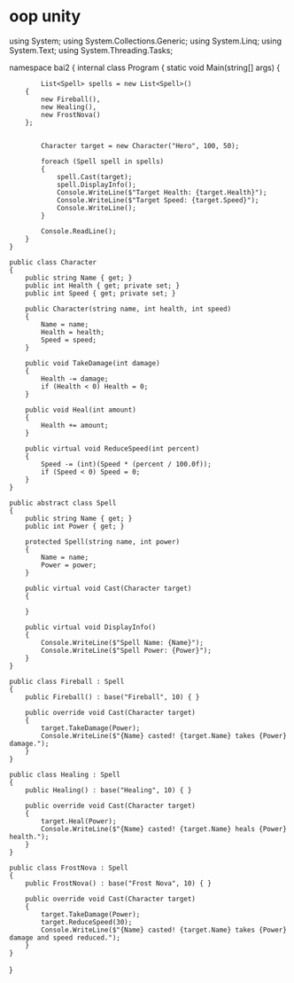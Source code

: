 # oop unity
using System;
using System.Collections.Generic;
using System.Linq;
using System.Text;
using System.Threading.Tasks;

namespace bai2
{
    internal class Program
    {
        static void Main(string[] args)
        {


            List<Spell> spells = new List<Spell>()
        {
            new Fireball(),
            new Healing(),
            new FrostNova()
        };


            Character target = new Character("Hero", 100, 50);

            foreach (Spell spell in spells)
            {
                spell.Cast(target);
                spell.DisplayInfo();
                Console.WriteLine($"Target Health: {target.Health}");
                Console.WriteLine($"Target Speed: {target.Speed}");
                Console.WriteLine();
            }

            Console.ReadLine();
        }
    }

    public class Character
    {
        public string Name { get; }
        public int Health { get; private set; }
        public int Speed { get; private set; }

        public Character(string name, int health, int speed)
        {
            Name = name;
            Health = health;
            Speed = speed;
        }

        public void TakeDamage(int damage)
        {
            Health -= damage;
            if (Health < 0) Health = 0;
        }

        public void Heal(int amount)
        {
            Health += amount;
        }

        public virtual void ReduceSpeed(int percent)
        {
            Speed -= (int)(Speed * (percent / 100.0f));
            if (Speed < 0) Speed = 0; 
        }
    }

    public abstract class Spell
    {
        public string Name { get; }
        public int Power { get; }

        protected Spell(string name, int power)
        {
            Name = name;
            Power = power;
        }

        public virtual void Cast(Character target)
        {
          
        }

        public virtual void DisplayInfo()
        {
            Console.WriteLine($"Spell Name: {Name}");
            Console.WriteLine($"Spell Power: {Power}");
        }
    }

    public class Fireball : Spell
    {
        public Fireball() : base("Fireball", 10) { }

        public override void Cast(Character target)
        {
            target.TakeDamage(Power);
            Console.WriteLine($"{Name} casted! {target.Name} takes {Power} damage.");
        }
    }

    public class Healing : Spell
    {
        public Healing() : base("Healing", 10) { }

        public override void Cast(Character target)
        {
            target.Heal(Power);
            Console.WriteLine($"{Name} casted! {target.Name} heals {Power} health.");
        }
    }

    public class FrostNova : Spell
    {
        public FrostNova() : base("Frost Nova", 10) { }

        public override void Cast(Character target)
        {
            target.TakeDamage(Power);
            target.ReduceSpeed(30);
            Console.WriteLine($"{Name} casted! {target.Name} takes {Power} damage and speed reduced.");
        }
    }
}


